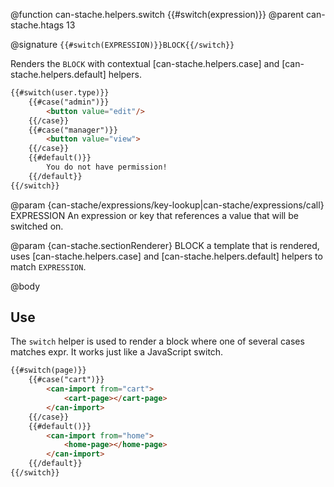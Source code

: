 @function can-stache.helpers.switch {{#switch(expression)}}
@parent can-stache.htags 13

@signature `{{#switch(EXPRESSION)}}BLOCK{{/switch}}`

Renders the `BLOCK` with contextual [can-stache.helpers.case] and [can-stache.helpers.default] helpers.

```html
{{#switch(user.type)}}
	{{#case("admin")}}
		<button value="edit"/>
	{{/case}}
	{{#case("manager")}}
		<button value="view">
	{{/case}}
	{{#default()}}
		You do not have permission!
	{{/default}}
{{/switch}}
```

@param {can-stache/expressions/key-lookup|can-stache/expressions/call} EXPRESSION An expression or key that references a value that will be switched on.

@param {can-stache.sectionRenderer} BLOCK a template that is rendered, uses [can-stache.helpers.case] and [can-stache.helpers.default] helpers to match `EXPRESSION`.


@body

## Use

The `switch` helper is used to render a block where one of several cases matches expr. It works just like a JavaScript switch.

```html
{{#switch(page)}}
	{{#case("cart")}}
		<can-import from="cart">
			<cart-page></cart-page>
		</can-import>
	{{/case}}
	{{#default()}}
		<can-import from="home">
			<home-page></home-page>
		</can-import>
	{{/default}}
{{/switch}}
```

